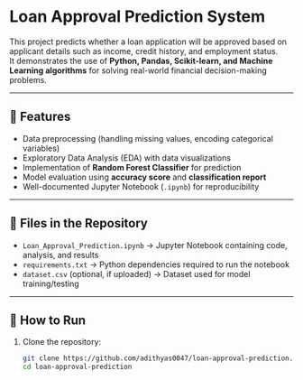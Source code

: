 # Loan Approval Prediction System

This project predicts whether a loan application will be approved based on applicant details such as income, credit history, and employment status.  
It demonstrates the use of **Python, Pandas, Scikit-learn, and Machine Learning algorithms** for solving real-world financial decision-making problems.

---

## 📌 Features
- Data preprocessing (handling missing values, encoding categorical variables)
- Exploratory Data Analysis (EDA) with data visualizations
- Implementation of **Random Forest Classifier** for prediction
- Model evaluation using **accuracy score** and **classification report**
- Well-documented Jupyter Notebook (`.ipynb`) for reproducibility

---

## 📂 Files in the Repository
- `Loan_Approval_Prediction.ipynb` → Jupyter Notebook containing code, analysis, and results  
- `requirements.txt` → Python dependencies required to run the notebook  
- `dataset.csv` (optional, if uploaded) → Dataset used for model training/testing  

---

## 🚀 How to Run
1. Clone the repository:
   ```bash
   git clone https://github.com/adithyas0047/loan-approval-prediction.git
   cd loan-approval-prediction

